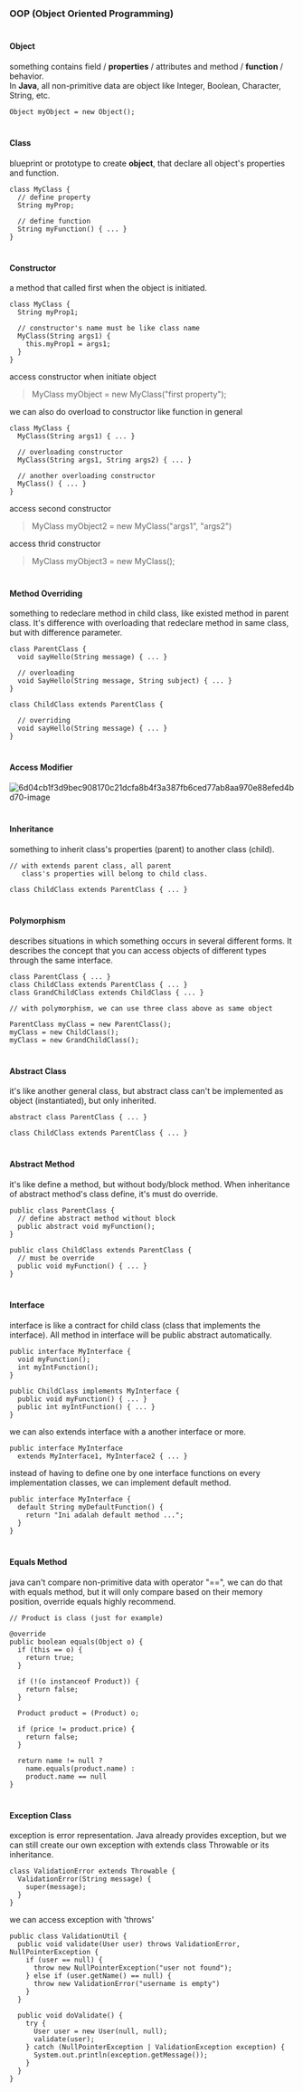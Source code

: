 ### OOP (Object Oriented Programming)
#
#### **Object**
something contains field / **properties** / attributes and method / **function** / behavior.   
In **Java**, all non-primitive data are object like Integer, Boolean, Character, String, etc.

```
Object myObject = new Object();
```

#
#### **Class**
blueprint or prototype to create **object**, that declare all object's properties and function.

```
class MyClass {
  // define property
  String myProp;
  
  // define function
  String myFunction() { ... }
}
```
#
#### **Constructor**
a method that called first when the object is initiated.

```
class MyClass {
  String myProp1;

  // constructor's name must be like class name
  MyClass(String args1) {
    this.myProp1 = args1;
  }
}
```

access constructor when initiate object
> MyClass myObject = new MyClass("first property");

we can also do overload to constructor like function in general

```
class MyClass {
  MyClass(String args1) { ... }
  
  // overloading constructor
  MyClass(String args1, String args2) { ... }
  
  // another overloading constructor
  MyClass() { ... }
}
```
access second constructor

> MyClass myObject2 = new MyClass("args1", "args2")

access thrid constructor
> MyClass myObject3 = new MyClass();
#
#### **Method Overriding**
something to redeclare method in child class, like existed method in parent class. It's difference with overloading that redeclare method in same class, but with difference parameter.

```
class ParentClass {
  void sayHello(String message) { ... }
  
  // overloading
  void SayHello(String message, String subject) { ... }
}

class ChildClass extends ParentClass {

  // overriding
  void sayHello(String message) { ... }
}
```
#
#### **Access Modifier**
![6d04cb1f3d9bec908170c21dcfa8b4f3a387fb6ced77ab8aa970e88efed4bd70-image](https://user-images.githubusercontent.com/63696803/167206497-8c787506-99ba-4e6b-a762-3a5d88333462.png)
#
#### **Inheritance**
something to inherit class's properties (parent) to another class (child).

```
// with extends parent class, all parent 
   class's properties will belong to child class.
   
class ChildClass extends ParentClass { ... }
```
#
#### **Polymorphism**
describes situations in which something occurs in several different forms. It describes the concept that you can access objects of different types through the same interface.
```
class ParentClass { ... }
class ChildClass extends ParentClass { ... }
class GrandChildClass extends ChildClass { ... }

// with polymorphism, we can use three class above as same object

ParentClass myClass = new ParentClass();
myClass = new ChildClass();
myClass = new GrandChildClass();
```
#
#### **Abstract Class**
it's like another general class, but abstract class can't be implemented as object (instantiated), but only inherited.

```
abstract class ParentClass { ... }

class ChildClass extends ParentClass { ... }
```
#
#### **Abstract Method**
it's like define a method, but without body/block method. When inheritance of abstract method's class define, it's must do override.

```
public class ParentClass {
  // define abstract method without block
  public abstract void myFunction();
}

public class ChildClass extends ParentClass {
  // must be override
  public void myFunction() { ... }
}
```
#
#### **Interface**
interface is like a contract for child class (class that implements the interface). All method in interface will be public abstract automatically.

```
public interface MyInterface {
  void myFunction();
  int myIntFunction();
}

public ChildClass implements MyInterface {
  public void myFunction() { ... }
  public int myIntFunction() { ... }
}
```
we can also extends interface with a another interface or more.
```
public interface MyInterface 
  extends MyInterface1, MyInterface2 { ... }
```

instead of having to define one by one interface functions on every implementation classes, we can implement default method.

```
public interface MyInterface {
  default String myDefaultFunction() {
    return "Ini adalah default method ...";
  }
}
```
#
#### **Equals Method**
java can't compare non-primitive data with operator "==", we can do that with equals method, but it will only compare based on their memory position, override equals highly recommend.

```
// Product is class (just for example)

@override
public boolean equals(Object o) {
  if (this == o) {
    return true;
  }
  
  if (!(o instanceof Product)) {
    return false;
  }
  
  Product product = (Product) o;
  
  if (price != product.price) {
    return false;
  }
  
  return name != null ?
    name.equals(product.name) : 
    product.name == null
}
```
#
#### **Exception Class**
exception is error representation. Java already provides exception, but we can still create our own exception with extends class Throwable or its inheritance.

```
class ValidationError extends Throwable {
  ValidationError(String message) {
    super(message);
  }
}
```
we can access exception with 'throws'

```
public class ValidationUtil {
  public void validate(User user) throws ValidationError, NullPointerException {
    if (user == null) {
      throw new NullPointerException("user not found");
    } else if (user.getName() == null) {
      throw new ValidationError("username is empty")
    }
  }
  
  public void doValidate() {
    try {
      User user = new User(null, null);
      validate(user);
    } catch (NullPointerException | ValidationException exception) {
      System.out.println(exception.getMessage());
    }
  }
}
```
